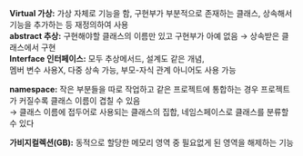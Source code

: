 **Virtual 가상:**  가상 자체로 기능을 함, 구현부가 부분적으로 존재하는 클래스, 상속해서 기능을 추가하는 등 재정의하여 사용  
**abstract 추상:** 구현해야할 클래스의 이름만 있고 구현부가 아예 없음 → 상속받은 클래스에서 구현  
**Interface 인터페이스:** 모두 추상메서드, 설계도 같은 개념,   
멤버 변수 사용X, 다중 상속 가능, 부모-자식 관계 아니어도 사용 가능  

**namespace:** 작은 부분들을 따로 작업하고 같은 프로젝트에 통합하는 경우 프로젝트가 커질수록 클래스 이름이 겹칠 수 있음   
→ 클래스 이름에 접두어로 사용되는 클래스의 집합, 네임스페이스로 클래스를 분류할 수 있다  

**가비지컬렉션(GB):** 동적으로 할당한 메모리 영역 중 필요없게 된 영역을 해제하는 기능
